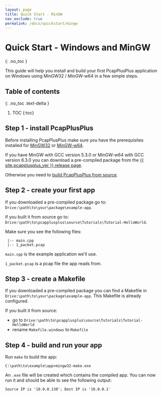 ```yaml
---
layout: page
title: Quick Start - MinGW
nav_exclude: true
permalink: /docs/quickstart/mingw
---
```


# Quick Start - Windows and MinGW
{: .no_toc }

This guide will help you install and build your first PcapPlusPlus application on Windows using MinGW32 / MinGW-w64 in a few simple steps.

## Table of contents
{: .no_toc .text-delta }

1. TOC
{:toc}

## Step 1 - install PcapPlusPlus

Before installing PcapPlusPlus make sure you have the prerequisites installed for [MinGW32](/docs/install/build-source/mingw#prerequisites-for-building-with-mingw) or [MinGW-w64](/docs/install/build-source/mingw#prerequisites-for-building-with-mingw-w64).

If you have MinGW with GCC version 5.3.0 or MinGW-w64 with GCC version 6.3.0 you can download a pre-compiled package from the [{{ site.pcapplusplus_ver }} release page](https://github.com/seladb/PcapPlusPlus/releases/tag/{{site.pcapplusplus_ver}}).

Otherwise you need to [build PcapPlusPlus from source](/docs/install/build-source/mingw).

## Step 2 - create your first app

If you downloaded a pre-compiled package go to: `Drive:\path\to\your\package\example-app`.

If you built it from source go to: `Drive:\path\to\pcapplusplus\source\Tutorials\Tutorial-HelloWorld`.

Make sure you see the following files:

```shell
 |-- main.cpp
 |-- 1_packet.pcap
```

`main.cpp` is the example application we'll use.

`1_packet.pcap` is a pcap file the app reads from.

## Step 3 - create a Makefile

If you downloaded a pre-compiled package you can find a Makefile in `Drive:\path\to\your\package\example-app`. This Makefile is already configured.

If you built it from source:

- go to `Drive:\path\to\pcapplusplus\source\Tutorials\Tutorial-HelloWorld`
- rename `Makefile.windows` to `Makefile`

## Step 4 - build and run your app

Run `make` to build the app:

```shell
C:\path\to\example\app>mingw32-make.exe
```

An `.exe` file will be created which contains the compiled app. You can now run it and should be able to see the following output:

```shell
Source IP is '10.0.0.138'; Dest IP is '10.0.0.1'
```
